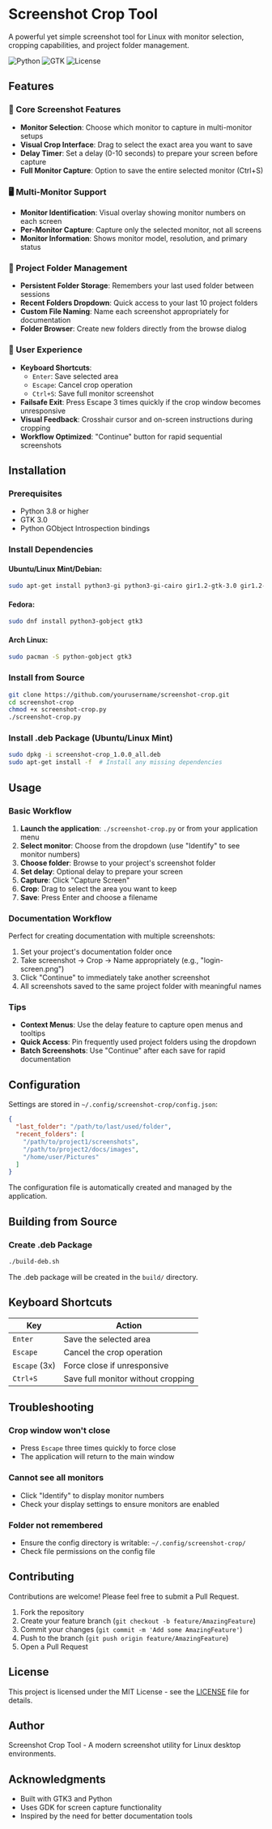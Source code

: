 # Screenshot Crop Tool

A powerful yet simple screenshot tool for Linux with monitor selection, cropping capabilities, and project folder management.

![Python](https://img.shields.io/badge/python-3.8+-blue.svg)
![GTK](https://img.shields.io/badge/GTK-3.0-green.svg)
![License](https://img.shields.io/badge/license-MIT-blue.svg)

## Features

### 📸 Core Screenshot Features
- **Monitor Selection**: Choose which monitor to capture in multi-monitor setups
- **Visual Crop Interface**: Drag to select the exact area you want to save
- **Delay Timer**: Set a delay (0-10 seconds) to prepare your screen before capture
- **Full Monitor Capture**: Option to save the entire selected monitor (Ctrl+S)

### 🖥️ Multi-Monitor Support
- **Monitor Identification**: Visual overlay showing monitor numbers on each screen
- **Per-Monitor Capture**: Capture only the selected monitor, not all screens
- **Monitor Information**: Shows monitor model, resolution, and primary status

### 📁 Project Folder Management
- **Persistent Folder Storage**: Remembers your last used folder between sessions
- **Recent Folders Dropdown**: Quick access to your last 10 project folders
- **Custom File Naming**: Name each screenshot appropriately for documentation
- **Folder Browser**: Create new folders directly from the browse dialog

### 🎯 User Experience
- **Keyboard Shortcuts**:
  - `Enter`: Save selected area
  - `Escape`: Cancel crop operation
  - `Ctrl+S`: Save full monitor screenshot
- **Failsafe Exit**: Press Escape 3 times quickly if the crop window becomes unresponsive
- **Visual Feedback**: Crosshair cursor and on-screen instructions during cropping
- **Workflow Optimized**: "Continue" button for rapid sequential screenshots

## Installation

### Prerequisites
- Python 3.8 or higher
- GTK 3.0
- Python GObject Introspection bindings

### Install Dependencies

#### Ubuntu/Linux Mint/Debian:
```bash
sudo apt-get install python3-gi python3-gi-cairo gir1.2-gtk-3.0 gir1.2-gdk-3.0
```

#### Fedora:
```bash
sudo dnf install python3-gobject gtk3
```

#### Arch Linux:
```bash
sudo pacman -S python-gobject gtk3
```

### Install from Source
```bash
git clone https://github.com/yourusername/screenshot-crop.git
cd screenshot-crop
chmod +x screenshot-crop.py
./screenshot-crop.py
```

### Install .deb Package (Ubuntu/Linux Mint)
```bash
sudo dpkg -i screenshot-crop_1.0.0_all.deb
sudo apt-get install -f  # Install any missing dependencies
```

## Usage

### Basic Workflow
1. **Launch the application**: `./screenshot-crop.py` or from your application menu
2. **Select monitor**: Choose from the dropdown (use "Identify" to see monitor numbers)
3. **Choose folder**: Browse to your project's screenshot folder
4. **Set delay**: Optional delay to prepare your screen
5. **Capture**: Click "Capture Screen"
6. **Crop**: Drag to select the area you want to keep
7. **Save**: Press Enter and choose a filename

### Documentation Workflow
Perfect for creating documentation with multiple screenshots:

1. Set your project's documentation folder once
2. Take screenshot → Crop → Name appropriately (e.g., "login-screen.png")
3. Click "Continue" to immediately take another screenshot
4. All screenshots saved to the same project folder with meaningful names

### Tips
- **Context Menus**: Use the delay feature to capture open menus and tooltips
- **Quick Access**: Pin frequently used project folders using the dropdown
- **Batch Screenshots**: Use "Continue" after each save for rapid documentation

## Configuration

Settings are stored in `~/.config/screenshot-crop/config.json`:

```json
{
  "last_folder": "/path/to/last/used/folder",
  "recent_folders": [
    "/path/to/project1/screenshots",
    "/path/to/project2/docs/images",
    "/home/user/Pictures"
  ]
}
```

The configuration file is automatically created and managed by the application.

## Building from Source

### Create .deb Package
```bash
./build-deb.sh
```

The .deb package will be created in the `build/` directory.

## Keyboard Shortcuts

| Key | Action |
|-----|--------|
| `Enter` | Save the selected area |
| `Escape` | Cancel the crop operation |
| `Escape` (3x) | Force close if unresponsive |
| `Ctrl+S` | Save full monitor without cropping |

## Troubleshooting

### Crop window won't close
- Press `Escape` three times quickly to force close
- The application will return to the main window

### Cannot see all monitors
- Click "Identify" to display monitor numbers
- Check your display settings to ensure monitors are enabled

### Folder not remembered
- Ensure the config directory is writable: `~/.config/screenshot-crop/`
- Check file permissions on the config file

## Contributing

Contributions are welcome! Please feel free to submit a Pull Request.

1. Fork the repository
2. Create your feature branch (`git checkout -b feature/AmazingFeature`)
3. Commit your changes (`git commit -m 'Add some AmazingFeature'`)
4. Push to the branch (`git push origin feature/AmazingFeature`)
5. Open a Pull Request

## License

This project is licensed under the MIT License - see the [LICENSE](LICENSE) file for details.

## Author

Screenshot Crop Tool - A modern screenshot utility for Linux desktop environments.

## Acknowledgments

- Built with GTK3 and Python
- Uses GDK for screen capture functionality
- Inspired by the need for better documentation tools